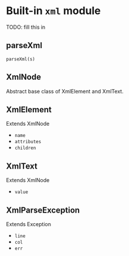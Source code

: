 # Built-in `xml` module

TODO: fill this in

## parseXml

`parseXml(s)`

## XmlNode

Abstract base class of XmlElement and XmlText.

## XmlElement

Extends XmlNode

- `name`
- `attributes`
- `children`

## XmlText

Extends XmlNode
- `value`

## XmlParseException

Extends Exception
- `line`
- `col`
- `err`
